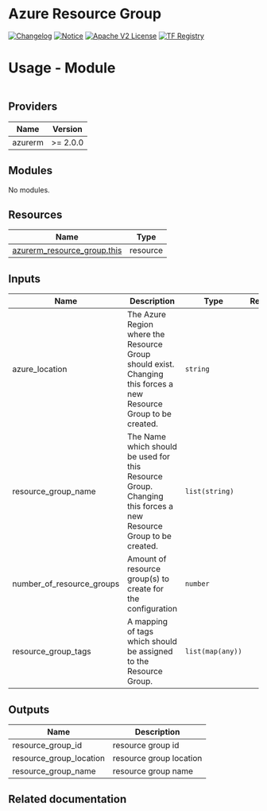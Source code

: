 <!-- BEGIN_TF_DOCS -->
 # Azure Resource Group
[![Changelog](https://img.shields.io/badge/changelog-release-green.svg)](CHANGELOG.md) [![Notice](https://img.shields.io/badge/notice-copyright-yellow.svg)](NOTICE) [![Apache V2 License](https://img.shields.io/badge/license-Apache%20V2-orange.svg)](LICENSE) [![TF Registry](https://img.shields.io/badge/terraform-registry-blue.svg)](https://registry.terraform.io/modules/TheIronRock95/resourcegroup/azurerm/latest)

# Usage - Module

```hcl

```
## Providers

| Name | Version |
|------|---------|
| azurerm | >= 2.0.0 |

## Modules

No modules.

## Resources

| Name | Type |
|------|------|
| [azurerm_resource_group.this](https://registry.terraform.io/providers/hashicorp/azurerm/latest/docs/resources/resource_group) | resource |

## Inputs

| Name | Description | Type | Required |
|------|-------------|------|:--------:|
| azure\_location | The Azure Region where the Resource Group should exist. Changing this forces a new Resource Group to be created. | `string` | yes |
| resource\_group\_name | The Name which should be used for this Resource Group. Changing this forces a new Resource Group to be created. | `list(string)` | yes |
| number\_of\_resource\_groups | Amount of resource group(s) to create for the configuration | `number` | no |
| resource\_group\_tags | A mapping of tags which should be assigned to the Resource Group. | `list(map(any))` | no |

## Outputs

| Name | Description |
|------|-------------|
| resource\_group\_id | resource group id |
| resource\_group\_location | resource group location |
| resource\_group\_name | resource group name |

## Related documentation
<!-- END_TF_DOCS -->